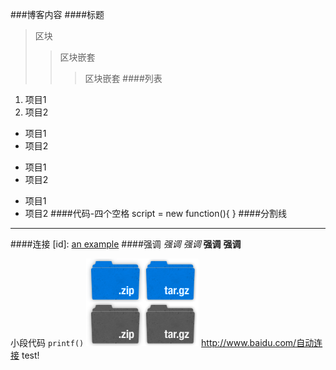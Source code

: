 ###博客内容
####标题
>区块
>>区块嵌套
>>>区块嵌套
####列表
1. 项目1
2. 项目2
* 项目1
* 项目2
+ 项目1
+ 项目2
- 项目1
- 项目2
####代码-四个空格
    script = new function(){
	}
####分割线
****
####连接
[id]:  [an example](http://example.com/ "Title") 
####强调
*强调*
_强调_
**强调**
__强调__

小段代码 `printf()`
![图片](../../images/sprite_download.png)
<http://www.baidu.com/自动连接>
test!